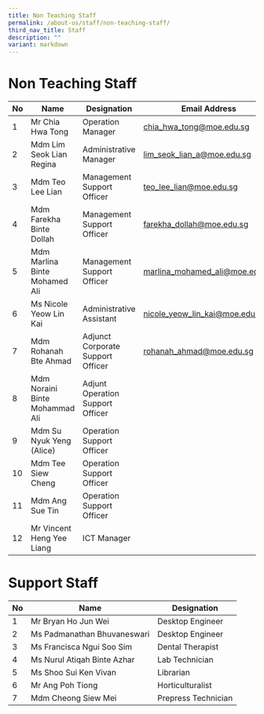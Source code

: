 ```yaml
---
title: Non Teaching Staff
permalink: /about-us/staff/non-teaching-staff/
third_nav_title: Staff
description: ""
variant: markdown
---
```

# **Non Teaching Staff**

| No 	| Name 	| Designation 	| Email Address 	|
|---	|---	|---	|---	|
| 1 	| Mr Chia Hwa Tong 	| Operation Manager 	| [chia_hwa_tong@moe.edu.sg](mailto:chia_hwa_tong@moe.edu.sg) 	|
| 2 	| Mdm Lim Seok Lian Regina 	| Administrative Manager 	| [lim_seok_lian_a@moe.edu.sg](mailto:lim_seok_lian_a@moe.edu.sg) 	|
| 3 	| Mdm Teo Lee Lian	| Management Support Officer  	| [teo_lee_lian@moe.edu.sg](mailto:teo_lee_lian@moe.edu.sg) 	|
| 4 	| Mdm Farekha Binte Dollah 	| Management Support Officer 	| [farekha_dollah@moe.edu.sg](mailto:farekha_dollah@moe.edu.sg) 	|
| 5 	|  Mdm Marlina Binte Mohamed Ali 	| Management Support Officer 	| [marlina_mohamed_ali@moe.edu.sg](mailto:marlina_mohamed_ali@moe.edu.sg) 	|
| 6 	| Ms Nicole Yeow Lin Kai	| Administrative Assistant 	| [nicole_yeow_lin_kai@moe.edu.sg](mailto:nicole_yeow_lin_kai@moe.edu.sg) 	|
| 7 	| Mdm Rohanah  Bte Ahmad 	| Adjunct Corporate Support Officer 	| [rohanah_ahmad@moe.edu.sg](mailto:rohanah_ahmad@moe.edu.sg) 	|
| 8 	| Mdm Noraini Binte Mohammad Ali 	| Adjunt Operation Support Officer 	|  	|
| 9 	| Mdm Su Nyuk Yeng (Alice) 	| Operation Support Officer 	|  	|
| 10 	|   Mdm Tee Siew Cheng   	| Operation Support Officer 	|  	|
| 11 	| Mdm Ang Sue Tin 	| Operation Support Officer 	|  	|
| 12 | Mr Vincent Heng Yee Liang | ICT Manager |  |

# **Support Staff**

| No 	| Name 	| Designation 	|
|---	|---	|---	|
| 1 	| Mr Bryan Ho Jun Wei 	| Desktop Engineer 	|
| 2  |  Ms Padmanathan Bhuvaneswari | Desktop Engineer| 
| 3 	| Ms Francisca Ngui Soo Sim 	| Dental Therapist 	|
| 4 	| Ms Nurul Atiqah Binte Azhar 	| Lab Technician 	|
| 5 	| Ms Shoo Sui Ken Vivan |  Librarian 
| 6 	| Mr Ang Poh Tiong 	| Horticulturalist 	|
| 7 	| Mdm Cheong Siew Mei 	| Prepress Technician |